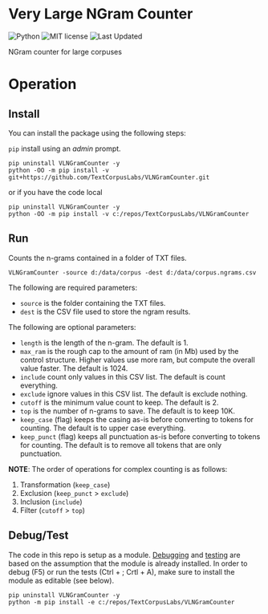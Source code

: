 # Very Large NGram Counter

![Python](https://img.shields.io/badge/python-3.x-blue.svg)
![MIT license](https://img.shields.io/badge/License-MIT-green.svg)
![Last Updated](https://img.shields.io/badge/Last%20Updated-2022.12.27-success.svg)

NGram counter for large corpuses

# Operation

## Install

You can install the package using the following steps:

`pip` install using an _admin_ prompt.

```{ps1}
pip uninstall VLNGramCounter -y
python -OO -m pip install -v git+https://github.com/TextCorpusLabs/VLNGramCounter.git
```

or if you have the code local

```{ps1}
pip uninstall VLNGramCounter -y
python -OO -m pip install -v c:/repos/TextCorpusLabs/VLNGramCounter
```

## Run

Counts the n-grams contained in a folder of TXT files.

```{ps1}
VLNGramCounter -source d:/data/corpus -dest d:/data/corpus.ngrams.csv
```

The following are required parameters:

* `source` is the folder containing the TXT files.
* `dest` is the CSV file used to store the ngram results.

The following are optional parameters:

* `length` is the length of the n-gram.
  The default is 1.
* `max_ram` is the rough cap to the amount of ram (in Mb) used by the control structure.
  Higher values use more ram, but compute the overall value faster.
  The default is 1024.
* `include` count only values in this CSV list.
  The default is count everything.
* `exclude` ignore values in this CSV list.
  The default is exclude nothing.
* `cutoff` is the minimum value count to keep.
  The default is 2.
* `top` is the number of n-grams to save.
  The default is to keep 10K.
* `keep_case` (flag) keeps the casing as-is before converting to tokens for counting.
  The default is to upper case everything.
* `keep_punct` (flag) keeps all punctuation as-is before converting to tokens for counting.
  The default is to remove all tokens that are only punctuation.

**NOTE**: The order of operations for complex counting is as follows:

1. Transformation (`keep_case`)
2. Exclusion (`keep_punct` > `exclude`)
3. Inclusion (`include`)
4. Filter (`cutoff` > `top`)

## Debug/Test

The code in this repo is setup as a module.
[Debugging](https://code.visualstudio.com/docs/python/debugging#_module) and [testing](https://code.visualstudio.com/docs/python/testing) are based on the assumption that the module is already installed.
In order to debug (F5) or run the tests (Ctrl + ; Crtl + A), make sure to install the module as editable (see below).

```{ps1}
pip uninstall VLNGramCounter -y
python -m pip install -e c:/repos/TextCorpusLabs/VLNGramCounter
```
